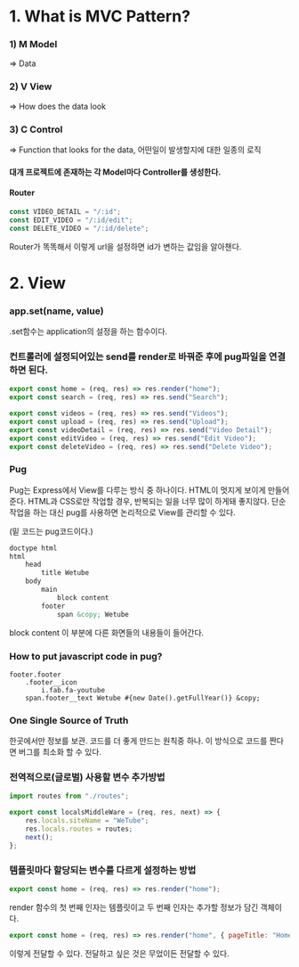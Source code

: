 # 	1. What is MVC Pattern?

### 	1) M Model 

=> Data

### 	2) V View

=> How does the data look

### 	3) C Control

=> Function that looks for the data, 어떤일이 발생할지에 대한 일종의 로직



#### 대개 프로젝트에 존재하는 각 Model마다 Controller를 생성한다.



#### Router

```javascript
const VIDEO_DETAIL = "/:id";
const EDIT_VIDEO = "/:id/edit";
const DELETE_VIDEO = "/:id/delete";
```

Router가 똑똑해서 이렇게 url을 설정하면 id가 변하는 값임을 알아챈다.



# 2. View

### app.set(name, value)

.set함수는 application의 설정을 하는 함수이다.

### 컨트롤러에 설정되어있는 send를 render로 바꿔준 후에 pug파일을 연결하면 된다.

```javascript
export const home = (req, res) => res.render("home");
export const search = (req, res) => res.send("Search");

export const videos = (req, res) => res.send("Videos");
export const upload = (req, res) => res.send("Upload");
export const videoDetail = (req, res) => res.send("Video Detail");
export const editVideo = (req, res) => res.send("Edit Video");
export const deleteVideo = (req, res) => res.send("Delete Video");
```

### Pug

Pug는 Express에서 View를 다루는 방식 중 하나이다. HTML이 멋지게 보이게 만들어준다. HTML과 CSS로만 작업할 경우, 반복되는 일을 너무 많이 하게돼 좋지않다. 단순작업을 하는 대신 pug를 사용하면 논리적으로 View를 관리할 수 있다.

(밑 코드는 pug코드이다.)

```html
doctype html
html
    head
        title Wetube
    body
        main
            block content
        footer
            span &copy; Wetube
```

block content 이 부분에 다른 화면들의 내용들이 들어간다.



### How to put javascript code in pug?

```pug
footer.footer
    .footer__icon
        i.fab.fa-youtube
    span.footer__text Wetube #{new Date().getFullYear()} &copy; 
```



### One Single Source of Truth

한곳에서만 정보를 보관. 코드를 더 좋게 만드는 원칙중 하나. 이 방식으로 코드를 짠다면 버그를 최소화 할 수 있다.





### 전역적으로(글로벌) 사용할 변수 추가방법

```javascript
import routes from "./routes";

export const localsMiddleWare = (req, res, next) => {
    res.locals.siteName = "WeTube";
    res.locals.routes = routes;
    next();
};
```



### 템플릿마다 할당되는 변수를 다르게 설정하는 방법

```javascript
export const home = (req, res) => res.render("home");
```

render 함수의 첫 번째 인자는 템플릿이고 두 번째 인자는 추가할 정보가 담긴 객체이다.

```javascript
export const home = (req, res) => res.render("home", { pageTitle: "Home" });
```

이렇게 전달할 수 있다. 전달하고 싶은 것은 무었이든 전달할 수 있다.